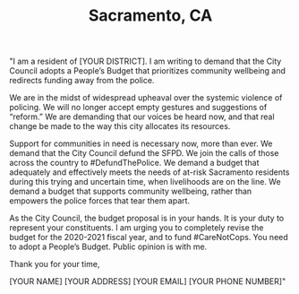 ---
title: Sacramento, CA
permalink: "/sacramento"
name: Letter to Mayor, City Manager, and City Council
state: CA
city: Sacramento
layout: email
recipients:
- MayorSteinberg@cityofsacramento.org
- aashby@cityofsacramento.org
- awarren@cityofsacramento.org
- jsharris@cityofsacramento.org
- shansen@cityofsacramento.org
- jschenirer@cityofsacramento.org
- eguerra@cityofsacramento.org
- rjennings@cityofsacramento.org
- lcarr@cityofsacramento.org
- hchan@cityofsacramento.org
subject: Sacramento demands a People's Budget
body: |
    "I am a resident of [YOUR DISTRICT]. I am writing to demand that the City Council adopts a People’s Budget that prioritizes community wellbeing and redirects funding away from the police.

    We are in the midst of widespread upheaval over the systemic violence of policing. We will no longer accept empty gestures and suggestions of “reform.” We are demanding that our voices be heard now, and that real change be made to the way this city allocates its resources.

    Support for communities in need is necessary now, more than ever. We demand that the City Council defund the SFPD. We join the calls of those across the country to #DefundThePolice. We demand a budget that adequately and effectively meets the needs of at-risk Sacramento residents during this trying and uncertain time, when livelihoods are on the line. We demand a budget that supports community wellbeing, rather than empowers the police forces that tear them apart.

    As the City Council, the budget proposal is in your hands. It is your duty to represent your constituents. I am urging you to completely revise the budget for the 2020-2021 fiscal year, and to fund #CareNotCops. You need to adopt a People’s Budget. Public opinion is with me.

    Thank you for your time,

    [YOUR NAME]
    [YOUR ADDRESS]
    [YOUR EMAIL]
    [YOUR PHONE NUMBER]"
---